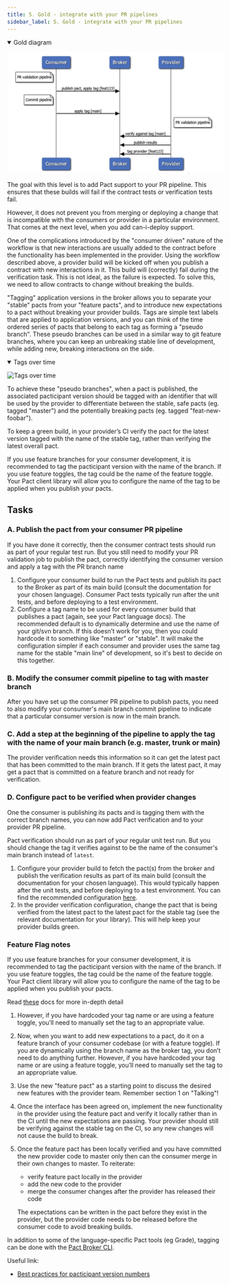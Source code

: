 ```yaml
---
title: 5. Gold - integrate with your PR pipelines
sidebar_label: 5. Gold - integrate with your PR pipelines
---
```


<details open>
  <summary>Gold diagram</summary>

![Gold diagram](images/gold.png)
</details>


The goal with this level is to add Pact support to your PR pipeline. This ensures that these builds will fail if the contract tests or verification tests fail.

However, it does not prevent you from merging or deploying a change that is incompatible with the consumers or provider in a particular environment. That comes at the next level, when you add can-i-deploy support.


One of the complications introduced by the "consumer driven" nature of the workflow is that new interactions are usually added to the contract before the functionality has been implemented in the provider. Using the workflow described above, a provider build will be kicked off when you publish a contract with new interactions in it. This build will \(correctly\) fail during the verification task. This is not ideal, as the failure is expected. To solve this, we need to allow contracts to change without breaking the builds.

"Tagging" application versions in the broker allows you to separate your "stable" pacts from your "feature pacts", and to introduce new expectations to a pact without breaking your provider builds. Tags are simple text labels that are applied to application versions, and you can think of the time ordered series of pacts that belong to each tag as forming a "pseudo branch". These pseudo branches can be used in a similar way to git feature branches, where you can keep an unbreaking stable line of development, while adding new, breaking interactions on the side.

<details open >
  <summary>Tags over time</summary>

![Tags over time](/img/tags_over_time.png)
</details>

To achieve these "pseudo branches", when a pact is published, the associated pacticipant version should be tagged with an identifier that will be used by the provider to differentiate between the stable, safe pacts \(eg. tagged "master"\) and the potentially breaking pacts \(eg. tagged "feat-new-foobar"\).

To keep a green build, in your provider’s CI verify the pact for the latest version tagged with the name of the stable tag, rather than verifying the latest overall pact.

If you use feature branches for your consumer development, it is recommended to tag the pacticipant version with the name of the branch. If you use feature toggles, the tag could be the name of the feature toggle. Your Pact client library will allow you to configure the name of the tag to be applied when you publish your pacts.

## Tasks

### A. Publish the pact from your consumer PR pipeline

If you have done it correctly, then the consumer contract tests should run as part of your regular test run. But you still need to modify your PR validation job to publish the pact, correctly identifying the consumer version and apply a tag with the PR branch name

1. Configure your consumer build to run the Pact tests and publish its pact to the Broker as part of its main build \(consult the documentation for your chosen language\). Consumer Pact tests typically run after the unit tests, and before deploying to a test environment.
2. Configure a tag name to be used for every consumer build that publishes a pact (again, see your Pact language docs). The recommended default is to dynamically determine and use the name of your git/svn branch. If this doesn’t work for you, then you could hardcode it to something like "master" or "stable". It will make the configuration simpler if each consumer and provider uses the same tag name for the stable "main line" of development, so it's best to decide on this together.

### B. Modify the consumer commit pipeline to tag with master branch

After you have set up the consumer PR pipeline to publish pacts, you need to also modify your consumer's main 
branch commit pipeline to indicate that a particular consumer version is now in the main branch.

### C. Add a step at the beginning of the pipeline to apply the tag with the name of your main branch (e.g. master, trunk or main)

The provider verification needs this information so it can get the latest pact that has been committed to the main 
branch. If it gets the latest pact, it may get a pact that is committed on a feature branch and not ready for verification.

### D. Configure pact to be verified when provider changes

One the consumer is publishing its pacts and is tagging them with the correct branch names, you can now add Pact verification and to your provider PR pipeline.

Pact verification should run as part of your regular unit test run. But you should change the tag it verifies against to be the name of the consumer's main branch instead of `latest`.

1. Configure your provider build to fetch the pact(s) from the broker and publish the verification results as part of its main build \(consult the documentation for your chosen language\). This would typically happen after the unit tests, and before deploying to a test environment. You can find the recommended configuration [here](/provider/recommended_configuration#verification-triggered-by-provider-change).
2. In the provider verification configuration, change the pact that is being verified from the latest pact to the latest pact for the stable tag (see the relevant documentation for your library). This will help keep your provider builds green.


### Feature Flag notes


If you use feature branches for your consumer development, it is recommended to tag the pacticipant version with the name of the branch. If you use feature toggles, the tag could be the name of the feature toggle. Your Pact client library will allow you to configure the name of the tag to be applied when you publish your pacts.

Read [these](https://docs.pact.io/pact_broker/tags#using-tags-with-feature-toggles-instead-of-feature-branches) docs for more in-depth detail 


1. However, if you have hardcoded your tag name or are using a feature toggle, you’ll need to manually set the tag to an appropriate value.
2. Now, when you want to add new expectations to a pact, do it on a feature branch of your consumer codebase (or with a feature toggle). If you are dynamically using the branch name as the broker tag, you don’t need to do anything further. However, if you have hardcoded your tag name or are using a feature toggle, you’ll need to manually set the tag to an appropriate value.
3. Use the new "feature pact" as a starting point to discuss the desired new features with the provider team. Remember section 1 on "Talking"!
4. Once the interface has been agreed on, implement the new functionality in the provider using the feature pact and verify it locally rather than in the CI until the new expectations are passing. Your provider should still be verifying against the stable tag on the CI, so any new changes will not cause the build to break.
5. Once the feature pact has been locally verified and you have committed the new provider code to master only then can the consumer merge in their own changes to master. To reiterate:

    * verify feature pact locally in the provider
    * add the new code to the provider
    * merge the consumer changes after the provider has released their code

    The expectations can be written in the pact before they exist in the provider, but the provider code needs to be released before the consumer code to avoid breaking builds.

In addition to some of the language-specific Pact tools \(eg Grade\), tagging can be done with the [Pact Broker CLI](https://github.com/pact-foundation/pact_broker-client#create-version-tag).

Useful link:

* [Best practices for pacticipant version numbers](getting_started/versioning_in_the_pact_broker.md)